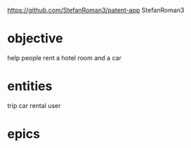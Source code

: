 https://github.com/StefanRoman3/patent-app
StefanRoman3

# objective
help people rent a hotel room and a car

# entities
trip
car rental
user

# epics